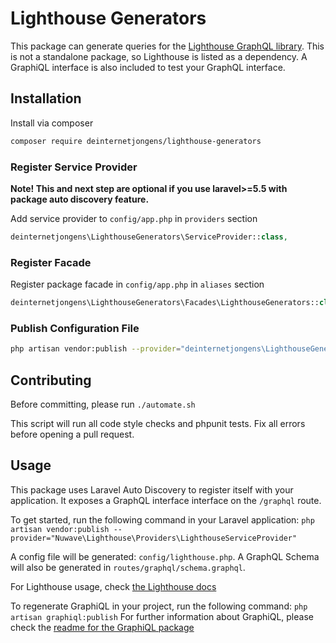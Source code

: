 # Lighthouse Generators

This package can generate queries for the [Lighthouse GraphQL library](https://github.com/nuwave/lighthouse).
This is not a standalone package, so Lighthouse is listed as a dependency.
A GraphiQL interface is also included to test your GraphQL interface.

## Installation

Install via composer
```bash
composer require deinternetjongens/lighthouse-generators
```

### Register Service Provider

**Note! This and next step are optional if you use laravel>=5.5 with package
auto discovery feature.**

Add service provider to `config/app.php` in `providers` section
```php
deinternetjongens\LighthouseGenerators\ServiceProvider::class,
```

### Register Facade

Register package facade in `config/app.php` in `aliases` section
```php
deinternetjongens\LighthouseGenerators\Facades\LighthouseGenerators::class,
```

### Publish Configuration File

```bash
php artisan vendor:publish --provider="deinternetjongens\LighthouseGenerators\ServiceProvider" --tag="config"
```

## Contributing

Before committing, please run 
`./automate.sh`

This script will run all code style checks and phpunit tests. Fix all errors before opening a pull request.

## Usage

This package uses Laravel Auto Discovery to register itself with your application. 
It exposes a GraphQL interface interface on the `/graphql` route.

To get started, run the following command in your Laravel application:
`php artisan vendor:publish --provider="Nuwave\Lighthouse\Providers\LighthouseServiceProvider"`

A config file will be generated: `config/lighthouse.php`. A GraphQL Schema will also be generated in `routes/graphql/schema.graphql`.  

For Lighthouse usage, check [the Lighthouse docs](https://lighthouse-php.netlify.com/)

To regenerate GraphiQL in your project, run the following command:
`php artisan graphiql:publish`
For further information about GraphiQL, please check the [readme for the GraphiQL package](https://github.com/Nohac/laravel-graphiql)
